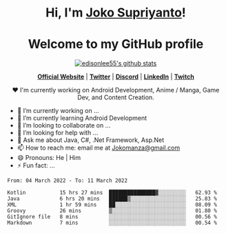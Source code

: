 <h1 align="center">Hi, I'm <a href="https://www.google.com">Joko Supriyanto</a>!</h1>
<h1 align="center">Welcome to my GitHub profile</h1>

<p align="center">
  <a href="https://github.com/jokomanza"><img src="https://github-readme-stats.vercel.app/api?username=jokomanza&hide_border=true&show_icons=true" alt="edisonlee55's github stats"></a>
</p>

<p align="center">
  <strong><a href="https://www.google.com">Official Website</a></strong> |
  <strong><a href="https://twitter.com/jokomanza">Twitter</a></strong> |
  <strong><a href="https://discord.gg/nYXzaUS">Discord</a></strong> |
  <strong><a href="https://www.linkedin.com/in/jokomanza">LinkedIn</a></strong> |
  <strong><a href="https://www.twitch.tv/jokomanza">Twitch</a></strong>
</p>

<p align="center">❤ I'm currently working on Android Development, Anime / Manga, Game Dev, and Content Creation.</p>

- 🔭 I’m currently working on ...
- 🌱 I’m currently learning Android Development
- 👯 I’m looking to collaborate on ...
- 🤔 I’m looking for help with ...
- 💬 Ask me about Java, C#, .Net Framework, Asp.Net
- 📫 How to reach me: email me at Jokomanza@gmail.com
- 😄 Pronouns: He | Him
- ⚡ Fun fact: ...

<!--START_SECTION:waka-->

```text
From: 04 March 2022 - To: 11 March 2022

Kotlin           15 hrs 27 mins  ███████████████▓░░░░░░░░░   62.93 %
Java             6 hrs 20 mins   ██████▒░░░░░░░░░░░░░░░░░░   25.83 %
XML              1 hr 59 mins    ██░░░░░░░░░░░░░░░░░░░░░░░   08.09 %
Groovy           26 mins         ▒░░░░░░░░░░░░░░░░░░░░░░░░   01.80 %
GitIgnore file   8 mins          ░░░░░░░░░░░░░░░░░░░░░░░░░   00.56 %
Markdown         7 mins          ░░░░░░░░░░░░░░░░░░░░░░░░░   00.54 %
```

<!--END_SECTION:waka-->
